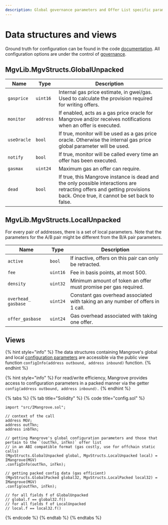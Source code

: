 ```yaml
---
description: Global governance parameters and Offer List specific parameters.
---
```


# Data structures and views

Ground truth for configuration can be found in the code [documentation](https://giry-dev.github.io/mangrove/MgvDoc.html). All configuration options are under the control of [governance](broken-reference).

## MgvLib.MgvStructs.GlobalUnpacked

| Name        | Type      | Description                                                                                                                                                              |
| ----------- | --------- | ------------------------------------------------------------------------------------------------------------------------------------------------------------------------ |
| `gasprice`  | `uint16`  | Internal gas price estimate, in gwei/gas. Used to calculate the provision required for writing offers.                                                                   |
| `monitor`   | `address` | If enabled, acts as a gas price oracle for Mangrove and/or receives notifications when an offer is executed.                                                             |
| `useOracle` | `bool`    | If true, monitor will be used as a gas price oracle. Otherwise the internal gas price global parameter will be used.                                                     |
| `notify`    | `bool`    | If true, monitor will be called every time an offer has been executed.                                                                                                   |
| `gasmax`    | `uint24`  | Maximum gas an offer can require.                                                                                                                                        |
| `dead`      | `bool`    | If true, this Mangrove instance is dead and the only possible interactions are retracting offers and getting provisions back. Once true, it cannot be set back to false. |

## MgvLib.MgvStructs.LocalUnpacked

For every pair of addresses, there is a set of local parameters. Note that the parameters for the A/B pair might be different from the B/A pair parameters.

| Name                | Type     | Description                                                                     |
| ------------------- | -------- | ------------------------------------------------------------------------------- |
| `active`            | `bool`   | If inactive, offers on this pair can only be retracted.                         |
| `fee`               | `uint16` | Fee in basis points, at most 500.                                               |
| `density`           | `uint32` | Minimum amount of token an offer must promise per gas required.                 |
| `overhead_ gasbase` | `uint24` | Constant gas overhead associated with taking an any number of offers in 1 call. |
| `offer_gasbase`     | `uint24` | Gas overhead associated with taking one offer.                                  |



## Views

{% hint style="info" %}
The data structures containing Mangrove's global and local [configuration parameters](mangrove-configuration.md) are accessible via the public view function `configInfo(address outbound, address inbound)` function.
{% endhint %}

{% hint style="info" %}
For read/write efficiency, Mangrove provides access to configuration parameters in a packed manner via the getter `config(address outbound, address inbound).`
{% endhint %}

{% tabs %}
{% tab title="Solidity" %}
{% code title="config.sol" %}
```solidity
import "src/IMangrove.sol";

// context of the call
address MGV;
address outTkn;
address inbTkn;

// getting Mangrove's global configuration parameters and those that pertain to the `(outTkn, inTkn)` offer list
// in an ABI compatible format (gas costly, use for offchain static calls)
(MgvStructs.GlobalUnpacked global, MgvStructs.LocalUnpacked local) = IMangrove(MGV)
.configInfo(outTkn, inTkn);

// getting packed config data (gas efficient)
(MgvStructs.GlobalPacked global32, MgvStructs.LocalPacked local32) = IMangrove(MGV)
.config(outTkn, inTkn);

// for all fields f of GlobalUnpacked
// global.f == global32.f()
// for all fields f of LocalUnpacked
// local.f == local32.f()

```
{% endcode %}
{% endtab %}
{% endtabs %}
